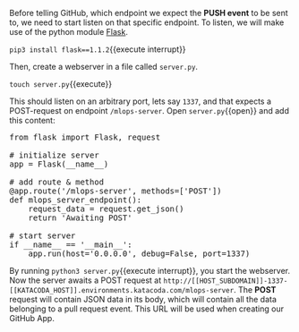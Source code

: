 Before telling GitHub, which endpoint we expect the __PUSH event__ to be sent to, we need to start listen on that specific endpoint. To listen, we will make use of the python module [Flask](https://flask.palletsprojects.com/en/1.1.x/). 

`pip3 install flask==1.1.2`{{execute interrupt}}

Then, create a webserver in a file called `server.py`.      

`touch server.py`{{execute}}

This should listen on an arbitrary port, lets say `1337`, and that expects a POST-request on endpoint `/mlops-server`. Open `server.py`{{open}} and add this content: 

<pre class="file" data-filename="server.py" data-target="prepend">
from flask import Flask, request

# initialize server
app = Flask(__name__)

# add route & method
@app.route('/mlops-server', methods=['POST'])
def mlops_server_endpoint():
    request_data = request.get_json()
    return 'Awaiting POST'

# start server 
if __name__ == '__main__':
    app.run(host='0.0.0.0', debug=False, port=1337)
</pre>

By running `python3 server.py`{{execute interrupt}}, you start the webserver. Now the server awaits a POST request at `http://[[HOST_SUBDOMAIN]]-1337-[[KATACODA_HOST]].environments.katacoda.com/mlops-server`. The __POST__ request will contain JSON data in its body, which will contain all the data belonging to a pull request event. This URL will be used when creating our GitHub App.
